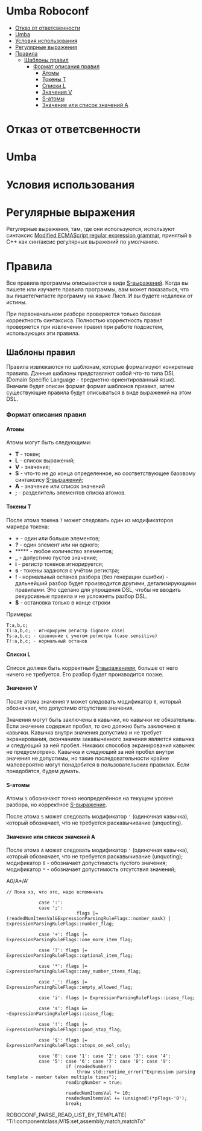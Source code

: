 # Umba Roboconf

  - [Отказ от ответсвенности](#user-content-отказ-от-ответсвенности)
  - [Umba](#user-content-umba)
  - [Условия использования](#user-content-условия-использования)
  - [Регулярные выражения](#user-content-регулярные-выражения)
  - [Правила](#user-content-правила)
    - [Шаблоны правил](#user-content-шаблоны-правил)
      - [Формат описания правил](#user-content-формат-описания-правил)
        - [Атомы](#user-content-атомы)
        - [Токены T](#user-content-токены-t)
        - [Списки L](#user-content-списки-l)
        - [Значения V](#user-content-значения-v)
        - [S-атомы](#user-content-s-атомы)
        - [Значение или список значений A](#user-content-значение-или-список-значений-a)


# Отказ от ответсвенности

# Umba

# Условия использования


# Регулярные выражения

Регулярные выражения, там, где они используются, используют синтаксис
[Modified ECMAScript regular expression grammar](https://en.cppreference.com/w/cpp/regex/ecmascript),
принятый в C++ как синтаксис регулярных выражений по умолчанию.

# Правила

Все правила программы описываются в виде 
[S-выражений](https://ru.wikipedia.org/wiki/S-%D0%B2%D1%8B%D1%80%D0%B0%D0%B6%D0%B5%D0%BD%D0%B8%D0%B5).
Когда вы пишете или изучаете правила программы, вам может показаться, что вы пишете/читаете программу 
на языке Лисп. И вы будете недалеки от истины.

При первоначальном разборе проверяется только базовая корректность синтаксиса. Полностью корректность 
правил проверяется при извлечении правил при работе подсистем, использующих эти правила.


## Шаблоны правил

Правила извлекаются по шаблонам, которые формализуют конкретные правила. Данные шаблоны представляют 
собой что-то типа DSL (Domain Specific Language - предметно-ориентированный язык). Вначале будет описан
формат формат шаблонов приавил, затем существующие правила будут описываться в виде выражений на этом DSL.


### Формат описания правил



#### Атомы

Атомы могут быть следующими:

 - **T** - токен;
 - **L** - список выражений;
 - **V** - значение;
 - **S** - что-то не до конца определенное, но соответствующее базовому синтаксису
           [S-выражений](https://ru.wikipedia.org/wiki/S-%D0%B2%D1%8B%D1%80%D0%B0%D0%B6%D0%B5%D0%BD%D0%B8%D0%B5);
 - **A** - значение или список значений
 - **;** - разделитель элементов списка атомов.


#### Токены T

После атома токена `T` может следовать один из модификаторов маркера токена:

 - **+** - один или больше элементов;
 - **?** - один элемент или ни одного;
 - ***** - любое количество элементов;
 - **_** - допустимо пустое значение;
 - **i** - регистр токенов игнорируется;
 - **s** - токены задаются с учётом регистра;
 - **!** - нормальный останов разбора (без генерации ошибки) - дальнейший разбор будет производится 
           другими, детализирующими правилами. Это сделано для упрощения DSL, чтобы не вводить рекурсивные правила 
           и не усложнять разбор DSL.
 - **$** - остановка только в конце строки

Примеры:
```
T:a,b,c;
Ti:a,b,c; - игнорируем регистр (ignore case)
Ts:a,b,c; - сравнение с учетом регистра (case sensitive)
T!:a,b,c; - нормальный останов
```

#### Списки L

Список должен быть корректным [S-выражением](https://ru.wikipedia.org/wiki/S-%D0%B2%D1%8B%D1%80%D0%B0%D0%B6%D0%B5%D0%BD%D0%B8%D0%B5),
больше от него ничего не требуется. Его разбор будет производится позже.


#### Значения V

После атома значения `V` может следовать модификатор `0`, который обозначает, что допустимо отсутствие значения.

Значения могут быть заключены в кавычки, но кавычки не обязательны. Если значение содержит пробел, то оно должно быть 
заключено в кавычки. Кавычка внутри значения допустима и не требует экранирования, окончанием закавыченного значения
является кавычка и следующий за ней пробел. Никаких способов экранирования кавычек не предусмотрено.
Кавычка и следующий за ней пробел внутри значения не допустимы, но такие последовательности крайне маловероятно
могут понадобится в пользовательских правилах. Если понадобятся, будем думать.


#### S-атомы

Атомы `S` обозначают точно неопределённое на текущем уровне разбора, но корректное 
[S-выражение](https://ru.wikipedia.org/wiki/S-%D0%B2%D1%8B%D1%80%D0%B0%D0%B6%D0%B5%D0%BD%D0%B8%D0%B5).

После атома `S` может следовать модификатор `'` (одиночная кавычка), который обозначает, что не требуется
раскавычивание (unquoting).


#### Значение или список значений A

После атома `A` может следовать 
модификатор `'` (одиночная кавычка), который обозначает, что не требуется раскавычивание (unquoting); 
модификатор `0` - обозначает допустимость пустого значения;
модификатор `*` - обозначает допустимость отсутствия значений;


A0/A*/A'



```
// Пока хз, что это, надо вспоминать

            case ':':
            case ';':
                          flags |= (readedNumItemsVal&ExpressionParsingRuleFlags::number_mask) | ExpressionParsingRuleFlags::number_flag;

            case '+': flags |= ExpressionParsingRuleFlags::one_more_item_flag;

            case '?': flags |= ExpressionParsingRuleFlags::optional_item_flag;

            case '*': flags |= ExpressionParsingRuleFlags::any_number_items_flag;

            case '_': flags |= ExpressionParsingRuleFlags::empty_allowed_flag;

            case 'i': flags |= ExpressionParsingRuleFlags::icase_flag;

            case 's': flags &= ~ExpressionParsingRuleFlags::icase_flag;

            case '!': flags |= ExpressionParsingRuleFlags::good_stop_flag;

            case '$': flags |= ExpressionParsingRuleFlags::stops_on_eol_only;

            case '0': case '1': case '2': case '3': case '4':
            case '5': case '6': case '7': case '8': case '9':
                      if (readedNumber)
                          throw std::runtime_error("Expression parsing template - number taken multiple times");
                      readingNumber = true;

                      readedNumItemsVal *= 10;
                      readedNumItemsVal += (unsigned)(*pFlags-'0');
                      break;

```








ROBOCONF_PARSE_READ_LIST_BY_TEMPLATE( "Ti!:componentclass;M1$:set,assembly,match,matchTo"





